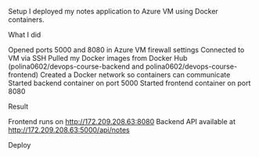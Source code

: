 Setup
I deployed my notes application to Azure VM using Docker containers.

What I did

Opened ports 5000 and 8080 in Azure VM firewall settings
Connected to VM via SSH
Pulled my Docker images from Docker Hub (polina0602/devops-course-backend and polina0602/devops-course-frontend)
Created a Docker network so containers can communicate
Started backend container on port 5000
Started frontend container on port 8080

Result

Frontend runs on http://172.209.208.63:8080
Backend API available at http://172.209.208.63:5000/api/notes

Deploy

